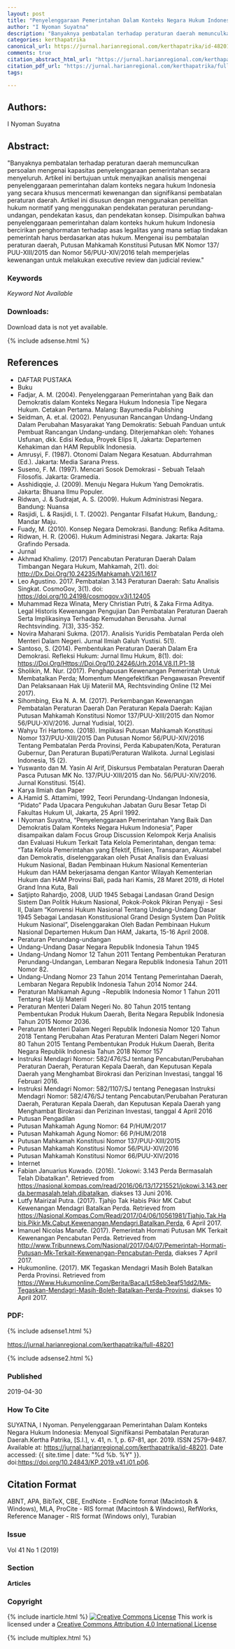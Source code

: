 ```yaml
---
layout: post
title: "Penyelenggaraan Pemerintahan Dalam Konteks Negara Hukum Indonesia: Menyoal Signifikansi Pembatalan Peraturan Daerah"
author: "I Nyoman Suyatna"
description: "Banyaknya pembatalan terhadap peraturan daerah memunculkan persoalan mengenai kapasitas penyelenggaraan pemerintahan secara menyeluruh Artikel ini bertujuan untuk menya"
categories: kerthapatrika
canonical_url: https://jurnal.harianregional.com/kerthapatrika/id-48201
comments: true
citation_abstract_html_url: "https://jurnal.harianregional.com/kerthapatrika/id-48201"
citation_pdf_url: "https://jurnal.harianregional.com/kerthapatrika/full-48201"
tags:

---
```


## Authors:
I Nyoman Suyatna

## Abstract:
"Banyaknya pembatalan terhadap peraturan daerah memunculkan persoalan mengenai kapasitas penyelenggaraan pemerintahan secara menyeluruh. Artikel ini bertujuan untuk menyajikan analisis mengenai penyelenggaraan pemerintahan dalam konteks negara hukum Indonesia yang secara khusus mencermati kewenangan dan signifikansi pembatalan peraturan daerah. Artikel ini disusun dengan menggunakan penelitian hukum normatif yang menggunakan pendekatan peraturan perundang-undangan, pendekatan kasus, dan pendekatan konsep. Disimpulkan bahwa penyelenggaraan pemerintahan dalam konteks hukum hukum Indonesia bercirikan penghormatan terhadap asas legalitas yang mana setiap tindakan pemerintah harus berdasarkan atas hukum. Mengenai isu pembatalan peraturan daerah, Putusan Mahkamah Konstitusi Putusan MK Nomor 137/ PUU-XIII/2015 dan Nomor 56/PUU-XIV/2016 telah memperjelas kewenangan untuk melakukan executive review dan judicial review."

### Keywords
*Keyword Not Available*

### Downloads:
Download data is not yet available.

{% include adsense.html %}
## References
- DAFTAR PUSTAKA
- Buku
- Fadjar, A. M. (2004). Penyelenggaraan Pemerintahan yang Baik dan Demokratis dalam Konteks Negara Hukum Indonesia Tipe Negara Hukum. Cetakan Pertama. Malang: Bayumedia Publishing
- Seidman, A. et.al. (2002). Penyusunan Rancangan Undang-Undang Dalam Perubahan Masyarakat Yang Demokratis: Sebuah Panduan untuk Pembuat Rancangan Undang-undang. Diterjemahkan oleh: Yohanes Usfunan, dkk. Edisi Kedua, Proyek Elips II, Jakarta: Departemen Kehakiman dan HAM Republik Indonesia.
- Amrusyi, F. (1987). Otonomi Dalam Negara Kesatuan. Abdurrahman (Ed.). Jakarta: Media Sarana Press.
- Suseno, F. M. (1997). Mencari Sosok Demokrasi - Sebuah  Telaah Filosofis. Jakarta: Gramedia.
- Asshidiqqie, J. (2009). Menuju Negara Hukum Yang Demokratis. Jakarta: Bhuana Ilmu Populer.
- Ridwan, J. & Sudrajat, A. S. (2009). Hukum Administrasi Negara. Bandung: Nuansa
- Rasjidi, L. & Rasjidi, I. T. (2002). Pengantar Filsafat Hukum, Bandung,: Mandar Maju.
- Fuady, M. (2010). Konsep Negara Demokrasi. Bandung: Refika Aditama.
- Ridwan, H. R. (2006). Hukum Administrasi Negara. Jakarta: Raja Grafindo Persada.
- Jurnal
- Akhmad Khalimy. (2017) Pencabutan Peraturan Daerah Dalam Timbangan Negara Hukum, Mahkamah, 2(1). doi: http://Dx.Doi.Org/10.24235/Mahkamah.V2i1.1617
- Leo Agustino. 2017. Pembatalan 3.143 Peraturan Daerah: Satu Analisis Singkat. CosmoGov, 3(1). doi: https://doi.org/10.24198/cosmogov.v3i1.12405
- Muhammad Reza Winata, Mery Christian Putri, & Zaka Firma Aditya. Legal Historis Kewenangan Pengujian Dan Pembatalan Peraturan Daerah Serta Implikasinya Terhadap Kemudahan Berusaha. Jurnal Rechtsvinding. 7(3), 335-352.
- Novira Maharani Sukma. (2017). Analisis Yuridis Pembatalan Perda oleh Menteri Dalam Negeri. Jurnal Ilmiah Galuh Yustisi. 5(1).
- Santoso, S. (2014). Pembentukan Peraturan Daerah Dalam Era Demokrasi. Refleksi Hukum: Jurnal Ilmu Hukum, 8(1). doi:  https://Doi.Org/Https://Doi.Org/10.24246/Jrh.2014.V8.I1.P1-18
- Sholikin, M. Nur. (2017). Penghapusan Kewenangan Pemerintah Untuk Membatalkan Perda; Momentum Mengefektifkan Pengawasan Preventif Dan Pelaksanaan Hak Uji Materiil MA, Rechtsvinding Online (12 Mei 2017).
- Sihombing,  Eka N. A. M. (2017). Perkembangan Kewenangan Pembatalan Peraturan Daerah Dan Peraturan Kepala Daerah: Kajian Putusan Mahkamah Konstitusi Nomor 137/PUU-XIII/2015 dan Nomor 56/PUU-XIV/2016. Jurnal Yudisial,                 10(2).
- Wahyu Tri Hartomo. (2018). Implikasi Putusan Mahkamah Konstitusi Nomor 137/PUU-XIII/2015 Dan Putusan Nomor 56/PUU-XIV/2016 Tentang Pembatalan Perda Provinsi, Perda Kabupaten/Kota, Peraturan Gubernur, Dan Peraturan Bupati/Peraturan Walikota. Jurnal Legislasi Indonesia, 15 (2).
- Yuswanto dan M. Yasin Al Arif, Diskursus Pembatalan Peraturan Daerah Pasca Putusan MK No. 137/PUU-XIII/2015 dan No. 56/PUU-XIV/2016. Jurnal Konstitusi. 15(4).
- Karya Ilmiah dan Paper
- A.Hamid S. Attamimi, 1992, Teori Perundang-Undangan Indonesia, ”Pidato” Pada Upacara Pengukuhan Jabatan Guru Besar Tetap Di Fakultas Hukum UI, Jakarta, 25 April 1992.
- I Nyoman Suyatna, “Penyelenggaraan Pemerintahan Yang Baik Dan Demokratis Dalam Konteks Negara Hukum Indonesia”, Paper disampaikan dalam Focus Group Discussion Kelompok Kerja Analisis dan Evaluasi Hukum Terkait Tata Kelola Pemerintahan, dengan tema: “Tata Kelola Pemerintahan yang Efektif, Efisien, Transparan, Akuntabel dan Demokratis, diselenggarakan oleh Pusat Analisis dan Evaluasi Hukum Nasional, Badan Pembinaan Hukum Nasional Kementerian Hukum dan HAM bekerjasama dengan Kantor Wilayah Kementerian Hukum dan HAM Provinsi Bali, pada hari Kamis, 28 Maret 2019, di Hotel Grand Inna Kuta, Bali
- Satjipto Rahardjo, 2008, UUD 1945 Sebagai Landasan Grand Design Sistem Dan Politik Hukum Nasional, Pokok-Pokok Pikiran Penyaji - Sesi II, Dalam “Konvensi Hukum Nasional Tentang Undang-Undang Dasar 1945 Sebagai Landasan Konstitusional Grand Design System Dan Politik Hukum Nasional”, Diselenggarakan Oleh Badan Pembinaan Hukum Nasional Departemen Hukum Dan HAM, Jakarta, 15-16 April 2008.
- Peraturan Perundang-undangan
- Undang-Undang Dasar Negara Republik Indonesia Tahun 1945
- Undang-Undang Nomor 12 Tahun 2011 Tentang Pembentukan Peraturan Perundang-Undangan, Lembaran Negara Republik Indonesia Tahun 2011 Nomor 82.
- Undang-Undang Nomor 23 Tahun 2014 Tentang Pemerintahan Daerah, Lembaran Negara Republik Indonesia Tahun 2014 Nomor 244.
- Peraturan Mahkamah Agung ¬Republik Indonesia Nomor 1 Tahun 2011 Tentang Hak Uji Materiil
- Peraturan Menteri Dalam Negeri No. 80 Tahun 2015 tentang Pembentukan Produk Hukum Daerah, Berita Negara Republik Indonesia Tahun 2015 Nomor 2036.
- Peraturan Menteri Dalam Negeri Republik Indonesia Nomor 120 Tahun 2018 Tentang Perubahan Atas Peraturan Menteri Dalam Negeri Nomor 80 Tahun 2015 Tentang Pembentukan Produk Hukum Daerah, Berita Negara Republik Indonesia Tahun 2018 Nomor 157
- Instruksi Mendagri Nomor: 582/476/SJ tentang Pencabutan/Perubahan Peraturan Daerah, Peraturan Kepala Daerah, dan Keputusan Kepala Daerah yang Menghambat Birokrasi dan Perizinan Investasi, tanggal 16 Februari 2016.
- Instruksi Mendagri Nomor: 582/1107/SJ tentang Penegasan Instruksi Mendagri Nomor: 582/476/SJ tentang Pencabutan/Perubahan Peraturan Daerah, Peraturan Kepala Daerah, dan Keputusan Kepala Daerah yang Menghambat Birokrasi dan Perizinan Investasi,  tanggal 4 April 2016
- Putusan Pengadilan
- Putusan Mahkamah Agung Nomor: 64 P/HUM/2017
- Putusan Mahkamah Agung Nomor: 66 P/HUM/2018
- Putusan Mahkamah Konstitusi Nomor 137/PUU-XIII/2015
- Putusan Mahkamah Konstitusi Nomor 56/PUU-XIV/2016
- Putusan Mahkamah Konstitusi Nomor 66/PUU-XIV/2016
- Internet
- Fabian Januarius Kuwado. (2016). "Jokowi: 3.143 Perda Bermasalah Telah Dibatalkan". Retrieved from https://nasional.kompas.com/read/2016/06/13/17215521/jokowi.3.143.perda.bermasalah.telah.dibatalkan, diakses 13 Juni 2016.
- Lutfy Mairizal Putra. (2017).  Tjahjo Tak Habis Pikir MK Cabut Kewenangan Mendagri Batalkan Perda. Retrieved from https://Nasional.Kompas.Com/Read/2017/04/06/10561981/Tjahjo.Tak.Habis.Pikir.Mk.Cabut.Kewenangan.Mendagri.Batalkan.Perda, 6 April 2017.
- Imanuel Nicolas Manafe. (2017). Pemerintah Hormati Putusan MK Terkait Kewenangan Pencabutan Perda. Retrieved from http://www.Tribunnews.Com/Nasional/2017/04/07/Pemerintah-Hormati-Putusan-Mk-Terkait-Kewenangan-Pencabutan-Perda, diakses 7 April 2017.
- Hukumonline. (2017). MK Tegaskan Mendagri Masih Boleh Batalkan Perda Provinsi. Retrieved from https://Www.Hukumonline.Com/Berita/Baca/Lt58eb3eaf51dd2/Mk-Tegaskan-Mendagri-Masih-Boleh-Batalkan-Perda-Provinsi, diakses 10 April 2017.

### PDF:

{% include adsense1.html %}

<https://jurnal.harianregional.com/kerthapatrika/full-48201>

{% include adsense2.html %}

### Published
2019-04-30

### How To Cite
SUYATNA, I Nyoman.  Penyelenggaraan Pemerintahan Dalam Konteks Negara Hukum Indonesia: Menyoal Signifikansi Pembatalan Peraturan Daerah.Kertha Patrika, [S.l.], v. 41, n. 1, p. 67-81, apr. 2019. ISSN 2579-9487. Available at: <https://jurnal.harianregional.com/kerthapatrika/id-48201>. Date accessed: {{ site.time | date: "%d %b. %Y" }}. doi:https://doi.org/10.24843/KP.2019.v41.i01.p06.

## Citation Format
ABNT, APA, BibTeX, CBE, EndNote - EndNote format (Macintosh & Windows), MLA, ProCite - RIS format (Macintosh & Windows), RefWorks, Reference Manager - RIS format (Windows only), Turabian

### Issue
Vol 41 No 1 (2019)

### Section 
**Articles**

### Copyright 
{% include inarticle.html %}
<a href="http://creativecommons.org/licenses/by/4.0/" rel="license"><img src="https://i.creativecommons.org/l/by/4.0/88x31.png" alt="Creative Commons License" /></a>
This work is licensed under a <a href="http://creativecommons.org/licenses/by/4.0/" rel="nofollow">Creative Commons Attribution 4.0 International License</a>

{% include multiplex.html %}
